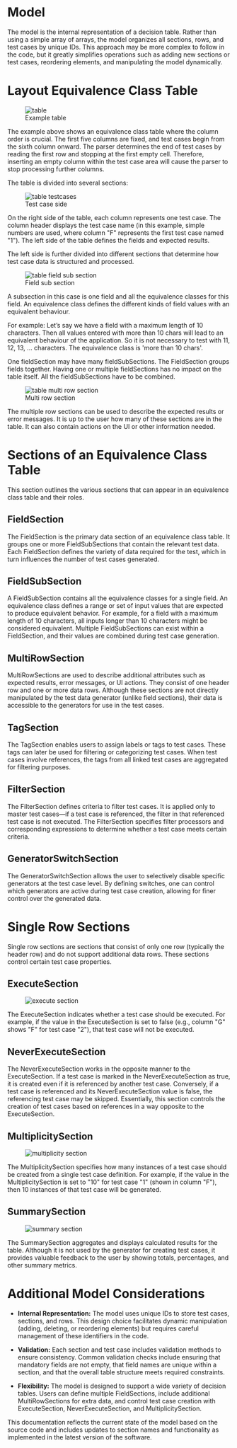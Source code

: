 # Model

The model is the internal representation of a decision table. Rather
than using a simple array of arrays, the model organizes all sections,
rows, and test cases by unique IDs. This approach may be more complex to
follow in the code, but it greatly simplifies operations such as adding
new sections or test cases, reordering elements, and manipulating the
model dynamically.

# Layout Equivalence Class Table

<figure>
<img src="images/model-decision/table.jpg" alt="table" />
<figcaption>Example table</figcaption>
</figure>

The example above shows an equivalence class table where the column
order is crucial. The first five columns are fixed, and test cases begin
from the sixth column onward. The parser determines the end of test
cases by reading the first row and stopping at the first empty cell.
Therefore, inserting an empty column within the test case area will
cause the parser to stop processing further columns.

The table is divided into several sections:

<figure>
<img src="images/model-decision/table_testcases.jpg"
alt="table testcases" />
<figcaption>Test case side</figcaption>
</figure>

On the right side of the table, each column represents one test case.
The column header displays the test case name (in this example, simple
numbers are used, where column "F" represents the first test case named
"1"). The left side of the table defines the fields and expected
results.

The left side is further divided into different sections that determine
how test case data is structured and processed.

<figure>
<img src="images/model-decision/table_field_sub_section.jpg"
alt="table field sub section" />
<figcaption>Field sub section</figcaption>
</figure>

A subsection in this case is one field and all the equivalence classes
for this field. An equivalence class defines the different kinds of
field values with an equivalent behaviour.

For example: Let’s say we have a field with a maximum length of 10
characters. Then all values entered with more than 10 chars will lead to
an equivalent behaviour of the application. So it is not necessary to
test with 11, 12, 13, …​ characters. The equivalence class is 'more than
10 chars'.

One fieldSection may have many fieldSubSections. The FieldSection groups
fields together. Having one or multiple fieldSections has no impact on
the table itself. All the fieldSubSections have to be combined.

<figure>
<img src="images/model-decision/table_multi_row_section.jpg"
alt="table multi row section" />
<figcaption>Multi row section</figcaption>
</figure>

The multiple row sections can be used to describe the expected results
or error messages. It is up to the user how many of these sections are
in the table. It can also contain actions on the UI or other information
needed.

# Sections of an Equivalence Class Table

This section outlines the various sections that can appear in an
equivalence class table and their roles.

## FieldSection

The FieldSection is the primary data section of an equivalence class
table. It groups one or more FieldSubSections that contain the relevant
test data. Each FieldSection defines the variety of data required for
the test, which in turn influences the number of test cases generated.

## FieldSubSection

A FieldSubSection contains all the equivalence classes for a single
field. An equivalence class defines a range or set of input values that
are expected to produce equivalent behavior. For example, for a field
with a maximum length of 10 characters, all inputs longer than 10
characters might be considered equivalent. Multiple FieldSubSections can
exist within a FieldSection, and their values are combined during test
case generation.

## MultiRowSection

MultiRowSections are used to describe additional attributes such as
expected results, error messages, or UI actions. They consist of one
header row and one or more data rows. Although these sections are not
directly manipulated by the test data generator (unlike field sections),
their data is accessible to the generators for use in the test cases.

## TagSection

The TagSection enables users to assign labels or tags to test cases.
These tags can later be used for filtering or categorizing test cases.
When test cases involve references, the tags from all linked test cases
are aggregated for filtering purposes.

## FilterSection

The FilterSection defines criteria to filter test cases. It is applied
only to master test cases—if a test case is referenced, the filter in
that referenced test case is not executed. The FilterSection specifies
filter processors and corresponding expressions to determine whether a
test case meets certain criteria.

## GeneratorSwitchSection

The GeneratorSwitchSection allows the user to selectively disable
specific generators at the test case level. By defining switches, one
can control which generators are active during test case creation,
allowing for finer control over the generated data.

# Single Row Sections

Single row sections are sections that consist of only one row (typically
the header row) and do not support additional data rows. These sections
control certain test case properties.

## ExecuteSection

<figure>
<img src="images/model-decision/execute_section.png"
alt="execute section" />
</figure>

The ExecuteSection indicates whether a test case should be executed. For
example, if the value in the ExecuteSection is set to false (e.g.,
column "G" shows "F" for test case "2"), that test case will not be
executed.

## NeverExecuteSection

The NeverExecuteSection works in the opposite manner to the
ExecuteSection. If a test case is marked in the NeverExecuteSection as
true, it is created even if it is referenced by another test case.
Conversely, if a test case is referenced and its NeverExecuteSection
value is false, the referencing test case may be skipped. Essentially,
this section controls the creation of test cases based on references in
a way opposite to the ExecuteSection.

## MultiplicitySection

<figure>
<img src="images/model-decision/multiplicity_section.png"
alt="multiplicity section" />
</figure>

The MultiplicitySection specifies how many instances of a test case
should be created from a single test case definition. For example, if
the value in the MultiplicitySection is set to "10" for test case "1"
(shown in column "F"), then 10 instances of that test case will be
generated.

## SummarySection

<figure>
<img src="images/model-decision/summary_section.png"
alt="summary section" />
</figure>

The SummarySection aggregates and displays calculated results for the
table. Although it is not used by the generator for creating test cases,
it provides valuable feedback to the user by showing totals,
percentages, and other summary metrics.

# Additional Model Considerations

-   **Internal Representation:** The model uses unique IDs to store test
    cases, sections, and rows. This design choice facilitates dynamic
    manipulation (adding, deleting, or reordering elements) but requires
    careful management of these identifiers in the code.

-   **Validation:** Each section and test case includes validation
    methods to ensure consistency. Common validation checks include
    ensuring that mandatory fields are not empty, that field names are
    unique within a section, and that the overall table structure meets
    required constraints.

-   **Flexibility:** The model is designed to support a wide variety of
    decision tables. Users can define multiple FieldSections, include
    additional MultiRowSections for extra data, and control test case
    creation with ExecuteSection, NeverExecuteSection, and
    MultiplicitySection.

This documentation reflects the current state of the model based on the
source code and includes updates to section names and functionality as
implemented in the latest version of the software.
